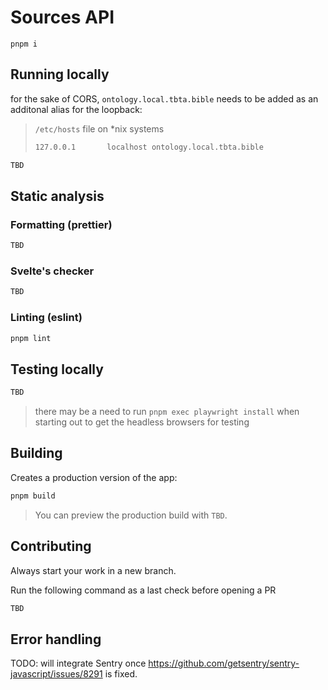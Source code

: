 # Sources API

`pnpm i`

## Running locally

for the sake of CORS, `ontology.local.tbta.bible` needs to be added as an additonal alias for the loopback:

> `/etc/hosts` file on *nix systems
> ```bash
> 127.0.0.1       localhost ontology.local.tbta.bible
> ```


```bash
TBD
```

## Static analysis

### Formatting (prettier)

```bash
TBD
```

### Svelte's checker

```bash
TBD
```

### Linting (eslint)

```bash
pnpm lint
```

## Testing locally

```bash
TBD
```

> there may be a need to run `pnpm exec playwright install` when starting out to get the headless browsers for testing

## Building

Creates a production version of the app:

```bash
pnpm build
```

> You can preview the production build with `TBD`.

## Contributing

Always start your work in a new branch.

Run the following command as a last check before opening a PR

```bash
TBD
```

## Error handling

TODO: will integrate Sentry once https://github.com/getsentry/sentry-javascript/issues/8291 is fixed.
